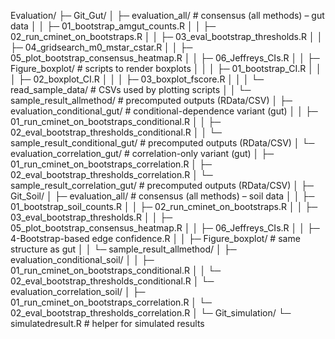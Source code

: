 Evaluation/
├─ Git_Gut/
│  ├─ evaluation_all/                  # consensus (all methods) – gut data
│  │  ├─ 01_bootstrap_amgut_counts.R
│  │  ├─ 02_run_cminet_on_bootstraps.R
│  │  ├─ 03_eval_bootstrap_thresholds.R
│  │  ├─ 04_gridsearch_m0_mstar_cstar.R
│  │  ├─ 05_plot_bootstrap_consensus_heatmap.R
│  │  ├─ 06_Jeffreys_CIs.R
│  │  ├─ Figure_boxplot/               # scripts to render boxplots
│  │  │  ├─ 01_bootstrap_CI.R
│  │  │  ├─ 02_boxplot_CI.R
│  │  │  ├─ 03_boxplot_fscore.R
│  │  │  └─ read_sample_data/          # CSVs used by plotting scripts
│  │  └─ sample_result_allmethod/      # precomputed outputs (RData/CSV)
│  ├─ evaluation_conditional_gut/      # conditional-dependence variant (gut)
│  │  ├─ 01_run_cminet_on_bootstraps_conditional.R
│  │  ├─ 02_eval_bootstrap_thresholds_conditional.R
│  │  └─ sample_result_conditional_gut/   # precomputed outputs (RData/CSV)
│  └─ evaluation_correlation_gut/      # correlation-only variant (gut)
│     ├─ 01_run_cminet_on_bootstraps_correlation.R
│     ├─ 02_eval_bootstrap_thresholds_correlation.R
│     └─ sample_result_correlation_gut/   # precomputed outputs (RData/CSV)
│
├─ Git_Soil/
│  ├─ evaluation_all/                  # consensus (all methods) – soil data
│  │  ├─ 01_bootstrap_soil_counts.R
│  │  ├─ 02_run_cminet_on_bootstraps.R
│  │  ├─ 03_eval_bootstrap_thresholds.R
│  │  ├─ 05_plot_bootstrap_consensus_heatmap.R
│  │  ├─ 06_Jeffreys_CIs.R
│  │  ├─ 4-Bootstrap-based edge confidence.R
│  │  ├─ Figure_boxplot/               # same structure as gut
│  │  └─ sample_result_allmethod/
│  ├─ evaluation_conditional_soil/
│  │  ├─ 01_run_cminet_on_bootstraps_conditional.R
│  │  └─ 02_eval_bootstrap_thresholds_conditional.R
│  └─ evaluation_correlation_soil/
│     ├─ 01_run_cminet_on_bootstraps_correlation.R
│     └─ 02_eval_bootstrap_thresholds_correlation.R
│
└─ Git_simulation/
   └─ simulatedresult.R                # helper for simulated results
